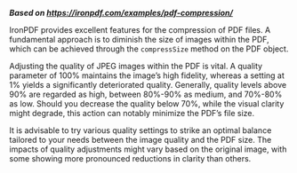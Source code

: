 ***Based on <https://ironpdf.com/examples/pdf-compression/>***

IronPDF provides excellent features for the compression of PDF files. A fundamental approach is to diminish the size of images within the PDF, which can be achieved through the `compressSize` method on the PDF object.

Adjusting the quality of JPEG images within the PDF is vital. A quality parameter of 100% maintains the image’s high fidelity, whereas a setting at 1% yields a significantly deteriorated quality. Generally, quality levels above 90% are regarded as high, between 80%-90% as medium, and 70%-80% as low. Should you decrease the quality below 70%, while the visual clarity might degrade, this action can notably minimize the PDF’s file size.

It is advisable to try various quality settings to strike an optimal balance tailored to your needs between the image quality and the PDF size. The impacts of quality adjustments might vary based on the original image, with some showing more pronounced reductions in clarity than others.